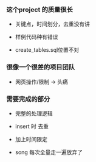 ### 这个project 的质量很长

* 关键点，时间划分，去重没有讲

* 样例代码种有错误

* create_tables.sql位置不对



### 很像一个很差的项目团队

* 网页操作/限制 -> 头痛



### 需要完成的部分


* 完整的处理逻辑

* insert 时 去重

* 加上时间限定

* song 每次全量走一遍放弃了


